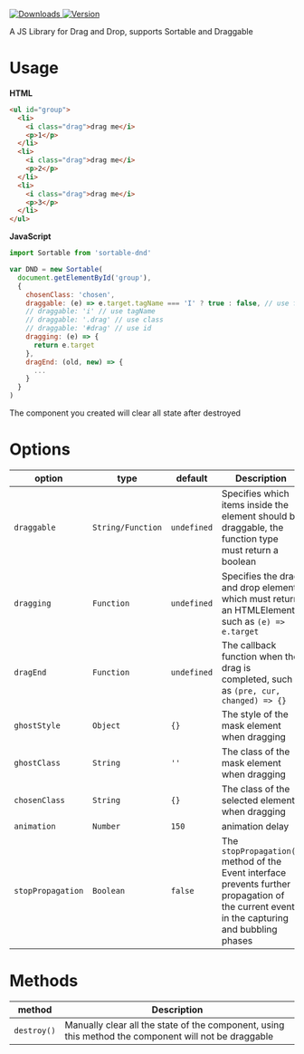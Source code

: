 <p>
  <a href="https://npm-stat.com/charts.html?package=sortable-dnd">
    <img alt="Downloads" src="https://img.shields.io/npm/dm/sortable-dnd.svg">
  </a>
  <a href="https://www.npmjs.com/package/sortable-dnd">
    <img alt="Version" src="https://img.shields.io/npm/v/sortable-dnd.svg"/>
  </a>
</p>



A JS Library for Drag and Drop, supports Sortable and Draggable

# Usage

**HTML**
```html
<ul id="group">
  <li>
    <i class="drag">drag me</i>
    <p>1</p>
  </li>
  <li>
    <i class="drag">drag me</i>
    <p>2</p>
  </li>
  <li>
    <i class="drag">drag me</i>
    <p>3</p>
  </li>
</ul>
```

**JavaScript**
```js
import Sortable from 'sortable-dnd'

var DND = new Sortable(
  document.getElementById('group'),
  {
    chosenClass: 'chosen',
    draggable: (e) => e.target.tagName === 'I' ? true : false, // use function
    // draggable: 'i' // use tagName 
    // draggable: '.drag' // use class
    // draggable: '#drag' // use id
    dragging: (e) => {
      return e.target
    },
    dragEnd: (old, new) => {
      ...
    }
  }
)
```

The component you created will clear all state after destroyed


# Options

| **option** | **type** | **default** | **Description** |
|-------------|--------------|--------------|--------------|
| `draggable` | `String/Function` | `undefined` | Specifies which items inside the element should be draggable, the function type must return a boolean |
| `dragging` | `Function` | `undefined` | Specifies the drag and drop element, which must return an HTMLElement, such as `(e) => e.target` |
| `dragEnd` | `Function` | `undefined` | The callback function when the drag is completed, such as `(pre, cur, changed) => {}` |
| `ghostStyle` | `Object` | `{}` | The style of the mask element when dragging |
| `ghostClass` | `String` | `''` | The class of the mask element when dragging |
| `chosenClass` | `String` | `{}` | The class of the selected element when dragging |
| `animation` | `Number` | `150` | animation delay |
| `stopPropagation` | `Boolean` | `false` | The `stopPropagation()` method of the Event interface prevents further propagation of the current event in the capturing and bubbling phases |

# Methods

| **method** | **Description** |
|--------------|--------------|
| `destroy()` | Manually clear all the state of the component, using this method the component will not be draggable |